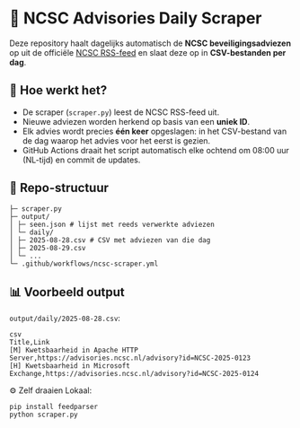 # 📡 NCSC Advisories Daily Scraper

Deze repository haalt dagelijks automatisch de **NCSC beveiligingsadviezen** op uit de officiële [NCSC RSS-feed](https://advisories.ncsc.nl/rss/advisories) en slaat deze op in **CSV-bestanden per dag**.

## 🔧 Hoe werkt het?

- De scraper (`scraper.py`) leest de NCSC RSS-feed uit.  
- Nieuwe adviezen worden herkend op basis van een **uniek ID**.  
- Elk advies wordt precies **één keer** opgeslagen: in het CSV-bestand van de dag waarop het advies voor het eerst is gezien.  
- GitHub Actions draait het script automatisch elke ochtend om 08:00 uur (NL-tijd) en commit de updates.

## 📂 Repo-structuur
```
├─ scraper.py
├─ output/
│ ├─ seen.json # lijst met reeds verwerkte adviezen
│ └─ daily/
│ ├─ 2025-08-28.csv # CSV met adviezen van die dag
│ ├─ 2025-08-29.csv
│ └─ ...
└─ .github/workflows/ncsc-scraper.yml
```

## 📊 Voorbeeld output

`output/daily/2025-08-28.csv`:

```
csv
Title,Link
[M] Kwetsbaarheid in Apache HTTP Server,https://advisories.ncsc.nl/advisory?id=NCSC-2025-0123
[H] Kwetsbaarheid in Microsoft Exchange,https://advisories.ncsc.nl/advisory?id=NCSC-2025-0124
```

⚙️ Zelf draaien
Lokaal:
```
pip install feedparser
python scraper.py
```
